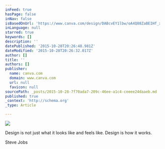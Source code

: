 ```yaml
---
inFeed: true
hasPage: false
inNav: false
isBasedOnUrl: 'https://www.canva.com/design/DABcvEY1lbw/oA4Q88ZaBEIHf_xJRv3QPg/edit'
inLanguage: null
starred: true
keywords: []
description: ''
datePublished: '2015-10-28T20:26:48.981Z'
dateModified: '2015-10-28T20:26:32.017Z'
author: []
title: ''
authors: []
publisher:
  name: canva.com
  domain: www.canva.com
  url: null
  favicon: null
sourcePath: _posts/2015-10-28-7f70ada7-209c-46ee-a1c4-ceeee24daaeb.md
published: true
_context: 'http://schema.org'
_type: Article

---
```

![](https://dsfhwn81ohuli.cloudfront.net/MABYNRQbO8w/1/screen.jpg?Expires=1446070876&Signature=js~T8wwk07iA-lMYUNpM-X1JkvIbi~Yodc1X4B550Cy3kS7g7QJ3Rnk3mWX-4SIJ5CG68kx-AU4io58A8FaHG4BIJcHoobKaEq00VDkz1OvTdIEKJrJip8BG1FWdwZ~dMDtv3xhN3RgoIEzmEoA~A1~bULrkgij1yT4J3rMKIGXmdLanHKvGzXFe3w4mWqVJ8fN9TQK6ZU4ye1DD3yyo8MWLj1ElJIB61vhH1mbi5vkbFQJTp4OVfaH3fT2I2-ctmdQUgTsT7HEt-spDMDEsg2IlXGQoaGhDfH1SSCvc8ZVDsb02fGs11XoCf9H3VZUB7apUbprUuV6gSWuvFTzPfA__&Key-Pair-Id=APKAI6F2W6P23R2UF5NQ)

Design is not just what it looks like and feels like. Design is how it works.

Steve Jobs